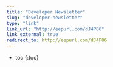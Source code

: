 ```yaml
---
title: "Developer Newsletter"
slug: "developer-newsletter"
type: "link"
link_url: "http://eepurl.com/dJ4P86"
link_external: true
redirect_to: http://eepurl.com/dJ4P86
---
```


* toc
{:toc}

